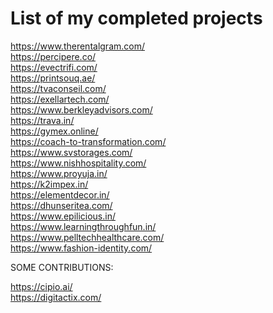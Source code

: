 # List of my completed projects

https://www.therentalgram.com/ <br/>
https://percipere.co/ <br />
https://evectrifi.com/ <br/>
https://printsouq.ae/ <br/>
https://tvaconseil.com/ <br/>
https://exellartech.com/ <br/>
https://www.berkleyadvisors.com/<br/>
https://trava.in/ <br/>
https://gymex.online/ <br/>
https://coach-to-transformation.com/ <br/>
https://www.svstorages.com/ <br/>
https://www.nishhospitality.com/<br/>
https://www.proyuja.in/<br/>
https://k2impex.in/<br/>
https://elementdecor.in/<br/>
https://dhunseritea.com/ <br/>
https://www.epilicious.in/ <br/>
https://www.learningthroughfun.in/ <br/>
https://www.pelltechhealthcare.com/ <br/>
https://www.fashion-identity.com/ <br/>

SOME CONTRIBUTIONS:

https://cipio.ai/ <br/>
https://digitactix.com/ <br/>
